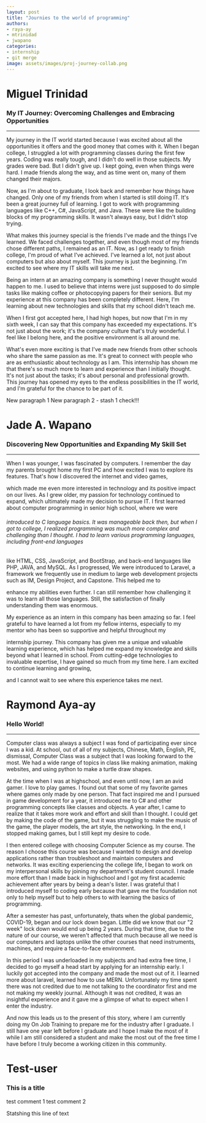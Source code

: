 ```yaml
---
layout: post
title: "Journies to the world of programming"
authors: 
- raya-ay
- mtrinidad
- jwapano
categories: 
- internship
- git merge
image: assets/images/proj-journey-collab.png
---
```


# Miguel Trinidad
### My IT Journey: Overcoming Challenges and Embracing Opportunities
---
My journey in the IT world started because I was excited about all the opportunities it offers and the good money that comes with it. When I began college, I struggled a lot with programming classes during the first few years. Coding was really tough, and I didn't do well in those subjects. My grades were bad. But I didn't give up. I kept going, even when things were hard. I made friends along the way, and as time went on, many of them changed their majors.

Now, as I'm about to graduate, I look back and remember how things have changed. Only one of my friends from when I started is still doing IT. It's been a great journey full of learning. I got to work with programming languages like C++, C#, JavaScript, and Java. These were like the building blocks of my programming skills. It wasn't always easy, but I didn't stop trying.

What makes this journey special is the friends I've made and the things I've learned. We faced challenges together, and even though most of my friends chose different paths, I remained as an IT. Now, as I get ready to finish college, I'm proud of what I've achieved. I've learned a lot, not just about computers but also about myself. This journey is just the beginning. I'm excited to see where my IT skills will take me next.

Being an intern at an amazing company is something I never thought would happen to me. I used to believe that interns were just supposed to do simple tasks like making coffee or photocopying papers for their seniors. But my experience at this company has been completely different. Here, I'm learning about new technologies and skills that my school didn't teach me.

When I first got accepted here, I had high hopes, but now that I'm in my sixth week, I can say that this company has exceeded my expectations. It's not just about the work; it's the company culture that's truly wonderful. I feel like I belong here, and the positive environment is all around me.

What's even more exciting is that I've made new friends from other schools who share the same passion as me. It's great to connect with people who are as enthusiastic about technology as I am. This internship has shown me that there's so much more to learn and experience than I initially thought. It's not just about the tasks; it's about personal and professional growth. This journey has opened my eyes to the endless possibilities in the IT world, and I'm grateful for the chance to be part of it.


New paragraph 1
New paragraph 2 - stash 1 check!!!

# Jade A. Wapano
### Discovering New Opportunities and Expanding My Skill Set
---
When I was younger, I was fascinated by computers. I remember the day my parents brought home my first PC and how excited I was to explore its features. That's how I discovered the internet and video games, 


which made me even more interested in technology and its positive impact on our lives. As I grew older, my passion for technology continued to expand, which ultimately made my decision to pursue IT. I first learned about computer programming in senior high school, where we were 


###### introduced to C language basics. It was manageable back then, but when I got to college, I realized programming was much more complex and challenging than I thought. I had to learn various programming languages, including front-end languages 



like HTML, CSS, JavaScript, and BootStrap, and back-end languages like PHP, JAVA, and MySQL. As I progressed, We were introduced to Laravel, a framework we frequently use in medium to large web development projects such as IM, Design Project, and Capstone. This helped me to 

enhance my abilities even further. I can still remember how challenging it was to learn all those languages. Still, the satisfaction of finally understanding them was enormous. 

My experience as an intern in this company has been amazing so far. I feel grateful to have learned a lot from my fellow interns, especially to my mentor who has been so supportive and helpful throughout my 

internship journey. This company has given me a unique and valuable learning experience, which has helped me expand my knowledge and skills beyond what I learned in school. From cutting-edge technologies to invaluable expertise, I have gained so much from my time here. I am excited to continue learning and growing, 

and I cannot wait to see where this experience takes me next.

# Raymond Aya-ay
### Hello World!
---
Computer class was always a subject I was fond of participating ever since I was a kid. At school, out of all of my subjects, Chinese, Math, English, PE, dismissal, Computer Class was a subject that I was looking forward to the most. We had a wide range of topics in class like making animation, making websites, and using python to make a turtle draw shapes.

At the time when I was at highschool, and even until now, I am an avid gamer. I love to play games. I found out that some of my favorite games where games only made by one person. That fact inspired me and I pursued in game development for a year, it introduced me to C# and other programming concepts like classes and objects. A year after, I came to realize that it takes more work and effort and skill than I thought. I could get by making the code of the game, but it was struggling to make the music of the game, the player models, the art style, the networking. In the end, I stopped making games, but I still kept my desire to code.

I then entered college with choosing Computer Science as my course. The reason I choose this course was because I wanted to design and develop applications rather than troubleshoot and maintain computers and networks. It was exciting experiencing the college life, I began to work on my interpersonal skills by joining my department's student council. I made more effort than I made back in highschool and I got my first academic achievement after years by being a dean's lister. I was grateful that I introduced myself to coding early because that gave me the foundation not only to help myself but to help others to with learning the basics of programming. 

After a semester has past, unfortunately, thats when the global pandemic, COVID-19, began and our lock down began. Little did we know that our "2 week" lock down would end up being 2 years. During that time, due to the nature of our course, we weren't affected that much because all we need is our computers and laptops unlike the other courses that need instruments, machines, and require a face-to-face environment. 

In this period I was underloaded in my subjects and had extra free time, I decided to go myself a head start by applying for an internship early. I luckily got accepted into the company and made the most out of it. I learned more about laravel, learned how to use MERN. Unfortunately my time spent there was not credited due to me not talking to the coordinator first and me not making my weekly journal. Although it was not credited, it was an insightful experience and it gave me a glimpse of what to expect when I enter the industry.

And now this leads us to the present of this story, where I am currently doing my On Job Training to prepare me for the industry after I graduate. I still have one year left before I graduate and I hope I make the most of it while I am still considered a student and make the most out of the free time I have before I truly become a working citizen in this community.



# Test-user
### This is a title

test comment 1
test comment 2

Statshing this line of text